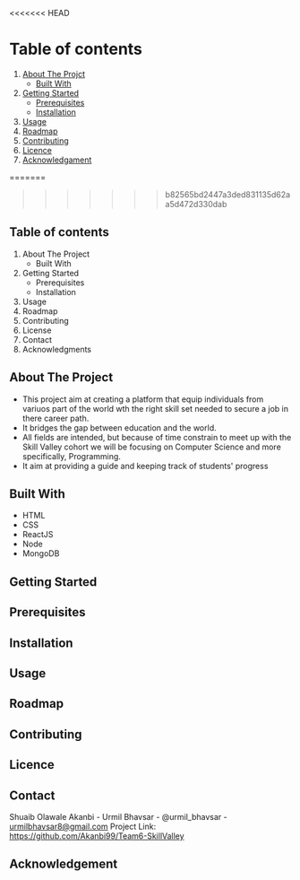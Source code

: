 <<<<<<< HEAD
# Table of contents

1. [About The Projct](#about-the-project)
    - [Built With](#built-with)
2. [Getting Started](#getting-started)
    - [Prerequisites](#prerequisites)
    - [Installation](#installation)
3. [Usage](#usage)
4. [Roadmap](#roadmap)
5. [Contributing](#contributing)
6. [Licence](#licence)
7. [Acknowledgament](#acknowledgement)

=======
>>>>>>> b82565bd2447a3ded831135d62aa5d472d330dab




## Table of contents


1.	About The Project
    - Built With
2.	Getting Started
    - Prerequisites
    - Installation
3.	Usage
4.	Roadmap
5.	Contributing
6.	License
7.	Contact
8.	Acknowledgments


## About The Project
- This project aim at creating a platform that equip individuals from variuos part of the world wth the right skill set needed to secure a job in there career path.
- It bridges the gap between education and the world.
- All fields are intended, but because of time constrain to meet up with the Skill Valley cohort we will be focusing on Computer Science and more specifically, Programming.
- It aim at providing a guide and keeping track of students' progress


## Built With

- HTML
- CSS
- ReactJS
- Node
- MongoDB


## Getting Started


## Prerequisites


## Installation


## Usage



## Roadmap



## Contributing



## Licence


## Contact

Shuaib Olawale Akanbi -
Urmil Bhavsar - @urmil_bhavsar - urmilbhavsar8@gmail.com
Project Link: https://github.com/Akanbi99/Team6-SkillValley

## Acknowledgement

